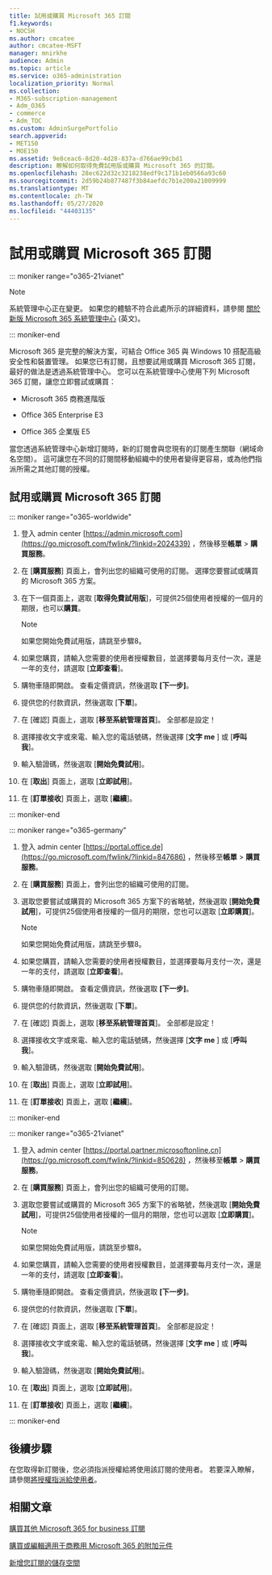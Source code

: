 ```yaml
---
title: 試用或購買 Microsoft 365 訂閱
f1.keywords:
- NOCSH
ms.author: cmcatee
author: cmcatee-MSFT
manager: mnirkhe
audience: Admin
ms.topic: article
ms.service: o365-administration
localization_priority: Normal
ms.collection:
- M365-subscription-management
- Adm_O365
- commerce
- Adm_TOC
ms.custom: AdminSurgePortfolio
search.appverid:
- MET150
- MOE150
ms.assetid: 9e8ceac6-8d20-4d28-837a-d766ae99cbd1
description: 瞭解如何取得免費試用版或購買 Microsoft 365 的訂閱。
ms.openlocfilehash: 28ec622d32c3218238edf9c171b1eb0566a93c60
ms.sourcegitcommit: 2d59b24b877487f3b84aefdc7b1e200a21009999
ms.translationtype: MT
ms.contentlocale: zh-TW
ms.lasthandoff: 05/27/2020
ms.locfileid: "44403135"
---
```

# <a name="try-or-buy-a-microsoft-365-subscription"></a>試用或購買 Microsoft 365 訂閱

::: moniker range="o365-21vianet"

> [!NOTE]
> 系統管理中心正在變更。 如果您的體驗不符合此處所示的詳細資料，請參閱 [關於新版 Microsoft 365 系統管理中心](https://docs.microsoft.com/microsoft-365/admin/microsoft-365-admin-center-preview?view=o365-21vianet) (英文)。

::: moniker-end

Microsoft 365 是完整的解決方案，可結合 Office 365 與 Windows 10 搭配高級安全性和裝置管理。 如果您已有訂閱，且想要試用或購買 Microsoft 365 訂閱，最好的做法是透過系統管理中心。 您可以在系統管理中心使用下列 Microsoft 365 訂閱，讓您立即嘗試或購買：
  
- Microsoft 365 商務進階版

- Office 365 Enterprise E3

- Office 365 企業版 E5

當您透過系統管理中心新增訂閱時，新的訂閱會與您現有的訂閱產生關聯（網域命名空間）。 這可讓您在不同的訂閱間移動組織中的使用者變得更容易，或為他們指派所需之其他訂閱的授權。
  
## <a name="try-or-buy-a-microsoft-365-subscription"></a>試用或購買 Microsoft 365 訂閱

::: moniker range="o365-worldwide"


1. 登入 admin center [https://admin.microsoft.com](https://go.microsoft.com/fwlink/?linkid=2024339) ，然後移至**帳單** \> **購買服務**。

2. 在 [**購買服務**] 頁面上，會列出您的組織可使用的訂閱。 選擇您要嘗試或購買的 Microsoft 365 方案。

3. 在下一個頁面上，選取 [**取得免費試用版**]，可提供25個使用者授權的一個月的期限，也可以**購買**。

    > [!NOTE]
    > 如果您開始免費試用版，請跳至步驟8。
  
4. 如果您購買，請輸入您需要的使用者授權數目，並選擇要每月支付一次，還是一年的支付，請選取 [**立即查看**]。

5. 購物車隨即開啟。 查看定價資訊，然後選取 **[下一步]**。

6. 提供您的付款資訊，然後選取 [**下單**]。

7. 在 [確認] 頁面上，選取 [**移至系統管理首頁**]。 全部都是設定！

8. 選擇接收文字或來電、輸入您的電話號碼，然後選擇 [**文字 me** ] 或 [**呼叫我**]。

9. 輸入驗證碼，然後選取 [**開始免費試用**]。

10. 在 [**取出**] 頁面上，選取 [**立即試用**]。

11. 在 [**訂單接收**] 頁面上，選取 [**繼續**]。


::: moniker-end

::: moniker range="o365-germany"
1. 登入 admin center [https://portal.office.de](https://go.microsoft.com/fwlink/?linkid=847686) ，然後移至**帳單** \> **購買服務**。

2. 在 [**購買服務**] 頁面上，會列出您的組織可使用的訂閱。 

3. 選取您要嘗試或購買的 Microsoft 365 方案下的省略號，然後選取 [**開始免費試用**]，可提供25個使用者授權的一個月的期限，您也可以選取 [**立即購買**]。

    > [!NOTE]
    > 如果您開始免費試用版，請跳至步驟8。
  
4. 如果您購買，請輸入您需要的使用者授權數目，並選擇要每月支付一次，還是一年的支付，請選取 [**立即查看**]。

5. 購物車隨即開啟。 查看定價資訊，然後選取 **[下一步]**。

6. 提供您的付款資訊，然後選取 [**下單**]。

7. 在 [確認] 頁面上，選取 [**移至系統管理首頁**]。 全部都是設定！

8. 選擇接收文字或來電、輸入您的電話號碼，然後選擇 [**文字 me** ] 或 [**呼叫我**]。

9. 輸入驗證碼，然後選取 [**開始免費試用**]。

10. 在 [**取出**] 頁面上，選取 [**立即試用**]。

11. 在 [**訂單接收**] 頁面上，選取 [**繼續**]。

::: moniker-end

::: moniker range="o365-21vianet"
1. 登入 admin center [https://portal.partner.microsoftonline.cn](https://go.microsoft.com/fwlink/?linkid=850628) ，然後移至**帳單** \> **購買服務**。

2. 在 [**購買服務**] 頁面上，會列出您的組織可使用的訂閱。 

3. 選取您要嘗試或購買的 Microsoft 365 方案下的省略號，然後選取 [**開始免費試用**]，可提供25個使用者授權的一個月的期限，您也可以選取 [**立即購買**]。

    > [!NOTE]
    > 如果您開始免費試用版，請跳至步驟8。
  
4. 如果您購買，請輸入您需要的使用者授權數目，並選擇要每月支付一次，還是一年的支付，請選取 [**立即查看**]。

5. 購物車隨即開啟。 查看定價資訊，然後選取 **[下一步]**。

6. 提供您的付款資訊，然後選取 [**下單**]。

7. 在 [確認] 頁面上，選取 [**移至系統管理首頁**]。 全部都是設定！

8. 選擇接收文字或來電、輸入您的電話號碼，然後選擇 [**文字 me** ] 或 [**呼叫我**]。

9. 輸入驗證碼，然後選取 [**開始免費試用**]。

10. 在 [**取出**] 頁面上，選取 [**立即試用**]。

11. 在 [**訂單接收**] 頁面上，選取 [**繼續**]。

::: moniker-end


## <a name="next-steps"></a>後續步驟

在您取得新訂閱後，您必須指派授權給將使用該訂閱的使用者。 若要深入瞭解，請參閱[將授權指派給使用者](../admin/manage/assign-licenses-to-users.md)。

## <a name="related-articles"></a>相關文章

[購買其他 Microsoft 365 for business 訂閱](buy-another-subscription.md)

[購買或編輯適用于商務用 Microsoft 365 的附加元件](buy-or-edit-an-add-on.md)

[新增您訂閱的儲存空間](add-storage-space.md)

